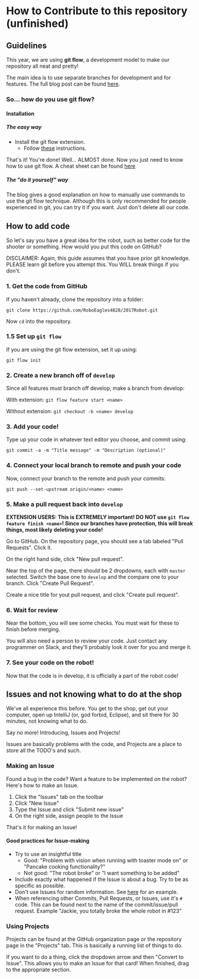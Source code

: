 # How to Contribute to this repository (unfinished)

## Guidelines

This year, we are using **git flow**, a development model to make our repository all neat and pretty!

The main idea is to use separate branches for development and for features. The full blog post can be found [here](blogpost).

### So... how do you use git flow?

#### Installation

##### The easy way

- Install the git flow extension.
    - Follow [these](instructions) instructions.
    
That's it! You're done! Well... ALMOST done. Now you just need to know how to use git flow. A cheat sheet can be found [here](cheatsheet)

##### The "do it yourself" way

The blog gives a good explanation on how to manually use commands to use the git flow technique. Although this is only recommended for people experienced in git, you can try it if you want. Just don't delete all our code. 

## How to add code

So let's say you have a great idea for the robot, such as better code for the shooter or something. How would you put this code on GitHub?

DISCLAIMER: Again, this guide assumes that you have prior git knowledge. PLEASE learn git before you attempt this. You WILL break things if you don't.

### 1. Get the code from GitHub

If you haven't already, clone the repository into a folder:

`git clone https://github.com/RoboEagles4828/2017Robot.git`

Now `cd` into the repository.

### 1.5 Set up `git flow`

If you are using the git flow extension, set it up using:

`git flow init`

### 2. Create a new branch off of `develop`

Since all features must branch off develop, make a branch from develop:

With extension: `git flow feature start <name>`

Without extension: `git checkout -b <name> develop`

### 3. Add your code!

Type up your code in whatever text editor you choose, and commit using:

`git commit -a -m "Title message" -m "Description (optional)"`

### 4. Connect your local branch to remote and push your code

Now, connect your branch to the remote and push your commits:

`git push --set-upstream origin/<name> <name>`

### 5. Make a pull request back into `develop`

**EXTENSION USERS: This is EXTREMELY important! DO NOT use `git flow feature finish <name>`! Since our branches have protection, this will break things, most likely deleting your code!**

Go to GitHub. On the repository page, you should see a tab labeled "Pull Requests". Click it.

On the right hand side, click "New pull request".

Near the top of the page, there should be 2 dropdowns, each with `master` selected. Switch the base one to `develop` and the compare one to your branch. Click "Create Pull Request".

Create a nice title for yout pull request, and click "Create pull request".

### 6. Wait for review

Near the bottom, you will see some checks. You must wait for these to finish before merging.

You will also need a person to review your code. Just contact any programmer on Slack, and they'll probably look it over for you and merge it.

### 7. See your code on the robot!

Now that the code is in develop, it is officially a part of the robot code! 

## Issues and not knowing what to do at the shop

We've all experience this before. You get to the shop, get out your computer, open up IntelliJ (or, god forbid, Eclipse), and sit there for 30 minutes, not knowing what to do.

Say no more! Introducing, Issues and Projects!

Issues are basically problems with the code, and Projects are a place to store all the TODO's and such.

### Making an Issue

Found a bug in the code? Want a feature to be implemented on the robot? Here's how to make an Issue.

1. Click the "Issues" tab on the toolbar
2. Click "New Issue"
3. Type the Issue and click "Submit new issue"
4. On the right side, assign people to the Issue

That's it for making an Issue!

#### Good practices for Issue-making

- Try to use an insightful title
    - Good: "Problem with vision when running with toaster mode on" or "Pancake cooking functionality?"
    - Not good: "The robot broke" or "I want something to be added"
- Include exactly what happened if the Issue is about a bug. Try to be as specific as possible.
- Don't use Issues for random information. See [here](ripnikhil) for an example.
- When referencing other Commits, Pull Requests, or Issues, use it's `#` code. This can be found next to the name of the commit/issue/pull request. Example "Jackie, you totally broke the whole robot in #123"

### Using Projects

Projects can be found at the GitHub organization page or the repository page in the "Projects" tab. This is basically a running list of things to do.

If you want to do a thing, click the dropdown arrow and then "Convert to Issue". This allows you to make an Issue for that card! When finished, drag to the appropriate section.

[blogpost]: http://nvie.com/posts/a-successful-git-branching-model/
[instructions]: https://github.com/nvie/gitflow/wiki/Installation
[cheatsheet]: http://danielkummer.github.io/git-flow-cheatsheet/
[ripnikhil]: https://github.com/RoboEagles4828/2017Robot/issues/10